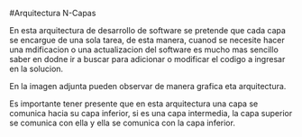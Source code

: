 #Arquitectura N-Capas

En esta arquitectura de desarrollo de software se pretende que cada capa se encargue de una sola tarea, de esta manera, cuanod se necesite hacer una mdificacion o una actualizacion del software es mucho mas sencillo saber en dodne ir a buscar para adicionar o modificar el codigo a ingresar en la solucion.

En la imagen adjunta pueden observar de manera grafica eta arquitectura.

Es importante tener presente que en esta arquitectura una capa se comunica hacia su capa inferior, si es una capa intermedia, la capa superior se comunica con ella y ella se comunica con la capa inferior.

